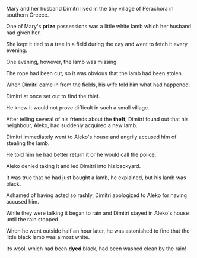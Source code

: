 Mary and her husband Dimitri lived in the tiny village of Perachora in southern Greece. 

One of Mary's **prize** possessions was a little white lamb which her husband had given her. 

She kept it tied to a tree in a field during the day and went to fetch it every evening. 

One evening, however, the lamb was missing. 

The rope had been cut, so it was obvious that the lamb had been stolen. 

When Dimitri came in from the fields, his wife told him what had happened. 

Dimitri at once set out to find the thief.





He knew it would not prove difficult in such a small village. 

After telling several of his friends about the **theft**, Dimitri found out that his neighbour, Aleko, had suddenly acquired a new lamb. 

Dimitri immediately went to Aleko's house and angrily accused him of stealing the lamb. 

He told him he had better return it or he would call the police. 

Aleko denied taking it and led Dimitri into his backyard. 

It was true that he had just bought a lamb, he explained, but his lamb was black. 

Ashamed of having acted so rashly, Dimitri apologized to Aleko for having accused him. 

While they were talking it began to rain and Dimitri stayed in Aleko's house until the rain stopped. 

When he went outside half an hour later, he was astonished to find that the little black lamb was almost white. 

Its wool, which had been **dyed** black, had been washed clean by the rain!